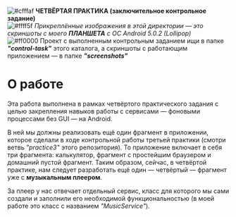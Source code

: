 ![#cfffaf](https://via.placeholder.com/15/6ffda7/000000?text=+) **ЧЕТВЁРТАЯ ПРАКТИКА (заключительное контрольное задание)**  
![#ffff5f](https://via.placeholder.com/15/ffff5f/000000?text=+) *Прикреплённые изображения в этой директории — это скриншоты с моего **ПЛАНШЕТА** с ОС Android 5.0.2 (Lollipop)*  
![#ff0000](https://via.placeholder.com/15/ff0000/000000?text=+) Проект с выполненным контрольным заданием ищи в папке ***"control-task"*** этого каталога, а скриншоты с работающим приложением — в папке ***"screenshots"***

<h1>О работе</h1>
<p>Эта работа выполнена в рамках четвёртого практического задания с целью закрепления навыков работы с сервисами — фоновыми процессами без GUI — на Android.</p>
<p>В ней мы должны реализовать ещё один фрагмент в приложении, которое сделали в ходе контрольной работы третьей практики (смотри ветвь <i>"practice3"</i> этого репозитория). То приложение включает в себя три фрагмента: калькулятор, фрагмент с простейшим браузером и домашний пустой фрагмент. Таким образом, сейчас, в четвёртой практике, нам следует разработать ещё один — четвёртый — фрагмент уже с <b>музыкальным плеером</b>.</p>
<p>За плеер у нас отвечает отдельный сервис, класс для которого мы сами создали и заполнили его необходимой функциональностью (в моей работе это класс с названием <i>"MusicService"</i>).</p>

